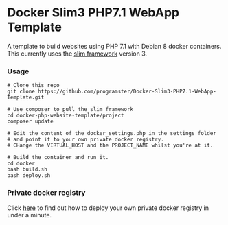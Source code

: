 # Docker Slim3 PHP7.1 WebApp Template

A template to build websites using PHP 7.1 with Debian 8 docker containers. This currently uses the [slim framework](http://www.slimframework.com/) version 3.

### Usage

```
# Clone this repo
git clone https://github.com/programster/Docker-Slim3-PHP7.1-WebApp-Template.git

# Use composer to pull the slim framework
cd docker-php-website-template/project
composer update

# Edit the content of the docker_settings.php in the settings folder
# and point it to your own private docker registry.
# CHange the VIRTUAL_HOST and the PROJECT_NAME whilst you're at it.

# Build the container and run it.
cd docker
bash build.sh
bash deploy.sh
```

### Private docker registry
Click [here](http://blog.programster.org/2015/03/17/run-your-own-private-docker-registry/) to find out how to deploy your own private docker registry in under a minute.
